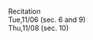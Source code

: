 
<div class="recitation">
<div class="column_date">
<p markdown="block">
Recitation  <br>
Tue,11/06 (sec. 6 and 9)<br>
Thu,11/08 (sec. 10)
</p>
</div>

<div class="column_recitation">
<p markdown="block">



</p>
</div>

</div>

